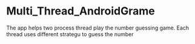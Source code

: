 # Multi_Thread_AndroidGrame

The app helps two process thread play the number guessing game.
Each thread uses different strategu to guess the number

